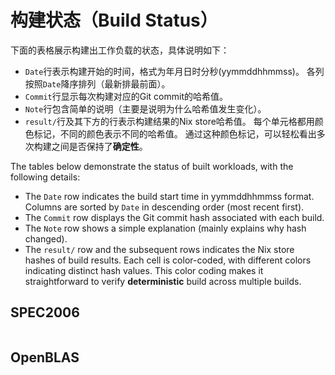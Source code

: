 # 构建状态（Build Status）

下面的表格展示构建出工作负载的状态，具体说明如下：

* `Date`行表示构建开始的时间，格式为年月日时分秒(yymmddhhmmss)。
  各列按照`Date`降序排列（最新排最前面）。
* `Commit`行显示每次构建对应的Git commit的哈希值。
* `Note`行包含简单的说明（主要是说明为什么哈希值发生变化）。
* `result/`行及其下方的行表示构建结果的Nix store哈希值。
  每个单元格都用颜色标记，不同的颜色表示不同的哈希值。
  通过这种颜色标记，可以轻松看出多次构建之间是否保持了**确定性**。

The tables below demonstrate the status of built workloads, with the following details:

* The `Date` row indicates the build start time in yymmddhhmmss format.
  Columns are sorted by `Date` in descending order (most recent first).
* The `Commit` row displays the Git commit hash associated with each build.
* The `Note` row shows a simple explanation (mainly explains why hash changed).
* The `result/` row and the subsequent rows indicates the Nix store hashes of build results.
  Each cell is color-coded, with different colors indicating distinct hash values.
  This color coding makes it straightforward to verify **deterministic** build across multiple builds.

## SPEC2006

<div style="width: var(--content-max-width); overflow: auto;">
<div id="spec2006Table"></div>
</div>


## OpenBLAS

<div style="width: var(--content-max-width); overflow: auto;">
<div id="openblasTable"></div>
</div>

<script src="https://cdn.plot.ly/plotly-2.35.2.min.js" charset="utf-8"></script>
<script src="https://cdnjs.cloudflare.com/ajax/libs/PapaParse/5.4.1/papaparse.min.js"></script>
<script src="./gen_table.js"></script>
<script>
gen_table("spec2006Table", "https://raw.githubusercontent.com/OpenXiangShan/Deterload/refs/heads/data/spec2006.txt")
gen_table("openblasTable", "https://raw.githubusercontent.com/OpenXiangShan/Deterload/refs/heads/data/openblas.txt")
</script>
